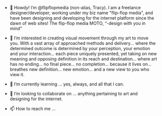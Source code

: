 - 👋 Howdy! I’m @flipflopmedia (non-alias, Tracy). I am a freelance designer/developer, working under my biz name "flip-flop media", and have been designing and developing for the internet platform since the dawn of web sites! The flip-flop media MOTO, “-design with you in mind”

- 👀 I’m interested in creating visual movement through my art to move you. With a vast array of approached methods and delivery... where the determined outcome is determined by your perception, your emotion and your interaction... each piece uniquely presented, yet taking on new meaning and opposing definition in its reach and destination… where art has no ending… no final piece… no completion… because it lives on… breathes new definition… new emotion… and a new view to you who view it.

- 🌱 I’m currently learning ... yes, always, and all that I can.

- 💞️ I’m looking to collaborate on ... anything pertaining to art and designing for the internet.

- 📫 How to reach me ... 
